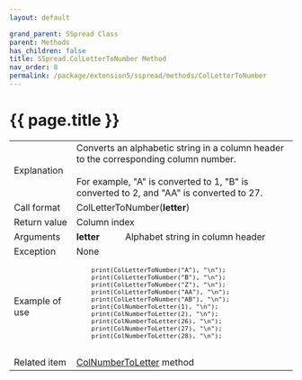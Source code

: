 ```yaml
---
layout: default

grand_parent: SSpread Class
parent: Methods
has_children: false
title: SSpread.ColLetterToNumber Method
nav_order: 8
permalink: /package/extension5/sspread/methods/ColLetterToNumber
---
```

# {{ page.title }}

<table>
  <tr>
    <td>Explanation</td>
    <td colspan="2">Converts an alphabetic string in a column header to the corresponding column number.<br><br>For example, "A" is converted to 1, "B" is converted to 2, and "AA" is converted to 27.</td>
  </tr>
  <tr>
    <td>Call format</td>
    <td colspan="2">ColLetterToNumber(<b>letter</b>)</td>
  </tr>
  <tr>
    <td>Return value</td>
    <td colspan="2">Column index</td>
  </tr>  
  <tr>
    <td>Arguments</td>
    <td><b>letter</b></td>
    <td>Alphabet string in column header</td>
  </tr>
  <tr>
    <td>Exception</td>
    <td colspan="2">None</td>
  </tr>
  <tr>
    <td>Example of use</td>
    <td colspan="2"><code><pre>
    print(ColLetterToNumber("A"), "\n");
    print(ColLetterToNumber("B"), "\n");
    print(ColLetterToNumber("Z"), "\n");
    print(ColLetterToNumber("AA"), "\n");
    print(ColLetterToNumber("AB"), "\n");
    print(ColNumberToLetter(1), "\n");
    print(ColNumberToLetter(2), "\n");
    print(ColNumberToLetter(26), "\n");
    print(ColNumberToLetter(27), "\n");
    print(ColNumberToLetter(28), "\n");
    </pre></code></td>
  </tr>
  <tr>
    <td>Related item</td>
    <td colspan="2"><a href="/package/extension5/sspread/methods/colnumbertoletter">ColNumberToLetter</a> method</td>
  </tr>
</table>
